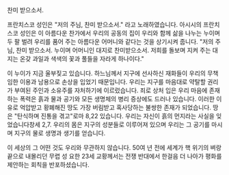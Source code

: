 찬미 받으소서. 

프란치스코 성인은 "저의 주님, 찬미 받으소서." 라고 노래하였습니다. 아시시의 프란치스코 성인은 이 아름다운 찬가에서 우리의 공동의 집이 우리와 함께 삶을 나누는 누이며 두 팔 벌려 우리를 품어 주는 아름다운 어머니와 같다는 것을 상기시켜 줍니다. "저의 주님, 찬미 받으소서. 누이며 어머니인 대지로 찬미받으소서. 저희를 돌보며 지켜 주는 대지는 온갖 과일과 색색의 꽃과 풀들을 자라게 하나이다."

이 누이가 지금 울부짖고 있습니다. 하느님께서 지구에 선사하신 재화들이 우리의 무책임한 이용과 남용으로 손상을 입었기 때문입니다. 우리는 지구를 마음대로 약탈할 권리가 부여된 주인과 소유주를 자처하기에 이르렀습니다. 죄로 상처 입은 우리 마음에 존재하는 폭력은 흙과 물과 공기와 모든 생명체의 병리 증상에도 드러나 있습니다. 이러한 이유로 억압받고 황폐해진 땅도 가장 버림받고 혹사당하는 불쌍한 존재가 되었습니다. 땅은 "탄식하며 진통을 겪고"로마 8,22 있습니다. 우리는 자신이 흙의 먼지라는 사실을 잊었습니다창세 2,7. 우리의 몸은 지구의 성분들로 이루어져 있으며 우리는 그 공기를 마시며 지구의 물로 생명과 생기를 얻습니다.

이 세상의 그 어떤 것도 우리와 무관하지 않습니다.
50여 년 전에 세계가 핵 위기의 벼랑 끝으로 내몰리던 무렵 성 요한 23세 교황께서는 전쟁 반대에서 한걸음 더 나아가 평화를 제안하는 회칙을 반포하셨습니다.



